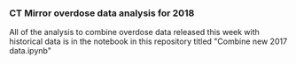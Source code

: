### CT Mirror overdose data analysis for 2018

All of the analysis to combine overdose data released this week with historical data is in the notebook in this repository titled "Combine new 2017 data.ipynb"